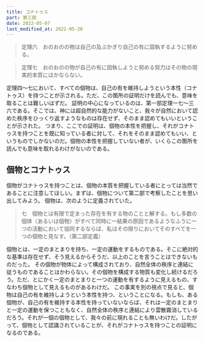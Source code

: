 ```yaml
---
title: コナトゥス
part: 第三部
date: 2022-05-07
last_modified_at: 2022-05-20
---
```


>定理六　おのおのの物は自己の及ぶかぎり自己の有に固執するように努める。

>定理七　おのおのの物が自己の有に固執しようと努める努力はその物の現実的本質にほかならない。

定理四～七において、すべての個物は、自己の有を維持しようという本性（コナトゥス）を持つことが示される。ただ、この箇所の証明だけを読んでも、意味を取ることは難しいはずだ。
証明の中心になっているのは、第一部定理一七～三六である。そこでは、神には超自然的な能力がないこと、我々が自然において認めた秩序をひっくり返すようなものは存在せず、そのまま認めてもいいということが示された。
つまり、ここでの証明は、個物の本性を把握し、それがコナトゥスを持つことを既に知っている者に対して、それをそのまま認めてもいい、というものでしかないのだ。個物の本性を把握していない者が、いくらこの箇所を読んでも意味を取れるわけがないのである。

## 個物とコナトゥス

個物がコナトゥスを持つことは、個物の本質を把握している者にとっては当然であることに注意してほしい。まずは、個物について第二部で考察したことを思い出してみよう。
個物は、次のように定義されていた。

>七　個物とは有限で定まった存在を有する物のことと解する。もし多数の個体〈あるいは個物〉がすべて同時に一結果の原因であるようなふうに一つの活動において協同するならば、私はその限りにおいてそのすべてを一つの個物と見なす。（第二部定義）

個物とは、一定のまとまりを持ち、一定の運動をするものである。そこに絶対的な基準は存在せず、そう見えるからそうだ、以上のことを言うことはできないものだった。
その個物が物体によって構成されており、自然全体の秩序と連結に従うものであることはかわらない。その個物を構成する物質も変化し続けるだろう。ただ、とにかく一定のまとまりと一つの運動を有するように見えるもの、すなわち個物として見えるものがあるわけだ。
この事実を別の視点で見ると、個物は自己の有を維持しようという本性を持つ、ということになる。もしも、ある個物が、自己の有を維持する本性を持っていないならば、それは一定のまとまりと一定の運動を保つこともなく、自然全体の秩序と連結により雲散霧消しているだろう。それが一個の個物として、我々の前に現れることも無いわけだ。したがって、個物として認識されていることが、それがコナトゥスを持つことの証明になるのである。
